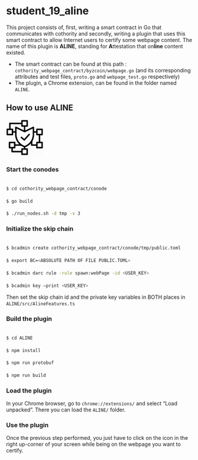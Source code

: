 # student_19_aline

This project consists of, first, writing a smart contract in Go that communicates with cothority and secondly, writing a plugin that uses this smart contract to allow Internet users to certify some webpage content. The name of this plugin is 
**ALINE**, standing for **A**ttestation that on**line** content existed.

- The smart contract can be found at this path : `cothority_webpage_contract/byzcoin/webpage.go` (and its corresponding attributes and test files, `proto.go` and `webpage_test.go` respectively)
- The plugin, a Chrome extension, can be found in the folder named `ALINE`.

## How to use ALINE

<img src="./ALINE/icon.png" alt="drawing" width="100"/>

### Start the conodes

```bash

$ cd cothority_webpage_contract/conode

$ go build

$ ./run_nodes.sh -d tmp -v 3

```

### Initialize the skip chain

```bash

$ bcadmin create cothority_webpage_contract/conode/tmp/public.toml

$ export BC=<ABSOLUTE PATH OF FILE PUBLIC.TOML>

$ bcadmin darc rule -rule spawn:webPage -id <USER_KEY>

$ bcadmin key —print <USER_KEY>

```

Then set the skip chain id and the private key variables in BOTH places in `ALINE/src/AlineFeatures.ts`

### Build the plugin

```bash

$ cd ALINE

$ npm install

$ npm run protobuf

$ npm run build

```

### Load the plugin

In your Chrome browser, go to `chrome://extensions/` and select “Load unpacked”. There you can load the `ALINE/` folder.

### Use the plugin

Once the previous step performed, you just have to click on the icon in the right up-corner of your screen while being on the webpage you want to certify.
